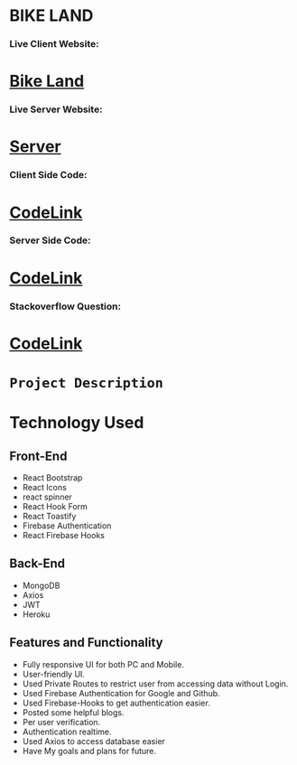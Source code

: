 # BIKE LAND

### Live Client Website:

# [Bike Land ](https://assignment-11-cab40.web.app/)

### Live Server Website:

# [Server ](https://bikeland-server.vercel.app)

### Client Side Code:

# [CodeLink](https://github.com/ProgrammingHeroWC4/warehouse-management-client-side-Bl4ckSlayer)

### Server Side Code:

# [CodeLink](https://github.com/ProgrammingHeroWC4/warehouse-management-server-side-Bl4ckSlayer)

### Stackoverflow Question:

# [CodeLink](https://stackoverflow.com/questions/72155508/how-to-add-button-to-verify-email)

# `Project Description`

# Technology Used

## Front-End

- React Bootstrap
- React Icons
- react spinner
- React Hook Form
- React Toastify
- Firebase Authentication
- React Firebase Hooks

## Back-End

- MongoDB
- Axios
- JWT
- Heroku

## Features and Functionality

- Fully responsive UI for both PC and Mobile.
- User-friendly UI.
- Used Private Routes to restrict user from accessing data without Login.
- Used Firebase Authentication for Google and Github.
- Used Firebase-Hooks to get authentication easier.
- Posted some helpful blogs.
- Per user verification.
- Authentication realtime.
- Used Axios to access database easier
- Have My goals and plans for future.
